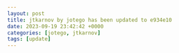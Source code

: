 ```yaml
---
layout: post
title: jtkarnov by jotego has been updated to e934e10
date: 2023-09-19 23:42:42 +0000
categories: [jotego, jtkarnov]
tags: [update]
---
```


